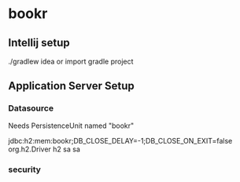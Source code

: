 # bookr

## Intellij setup
./gradlew idea or import gradle project


## Application Server Setup
### Datasource
Needs PersistenceUnit named "bookr"

<datasource jta="true" jndi-name="java:jboss/datasources/BookrDS" pool-name="BookrDS" enabled="true" use-ccm="true">
    <connection-url>jdbc:h2:mem:bookr;DB_CLOSE_DELAY=-1;DB_CLOSE_ON_EXIT=false</connection-url>
    <driver-class>org.h2.Driver</driver-class>
    <driver>h2</driver>
    <security>
        <user-name>sa</user-name>
        <password>sa</password>
    </security>
</datasource>
                
### security
                
<security-domain name="secureDomain" cache-type="default">
  <authentication>
      <login-module code="Database" flag="required">
          <module-option name="dsJndiName" value="java:jboss/datasources/BookrDS"/>
          <module-option name="principalsQuery" value="SELECT p.password FROM BOOKR_PASSWORD AS p JOIN BOOKR_AUTHORIZATION AS a ON p.authorization_id = a.person_id WHERE a.principalName = ?"/>
          <module-option name="rolesQuery" value="SELECT ar.role as &quot;Role&quot;, 'Roles' as &quot;Roles&quot; FROM BOOKR_AUTHORIZATION a JOIN BOOKR_AUTHORIZATION_ROLE ar ON a.person_id = ar.authorization_id WHERE a.principalName = ?"/>
      </login-module>
  </authentication>
</security-domain>

